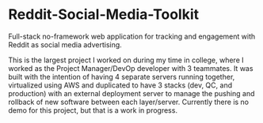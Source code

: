# Reddit-Social-Media-Toolkit
Full-stack no-framework web application for tracking and engagement with Reddit as social media advertising.

This is the largest project I worked on during my time in college, where I worked as the Project Manager/DevOp developer with 3 teammates. It was built with the intention of having 4 separate servers running together, virtualized using AWS and duplicated to have 3 stacks (dev, QC, and production) with an external deployment server to manage the pushing and rollback of new software between each layer/server. Currently there is no demo for this project, but that is a work in progress.  
